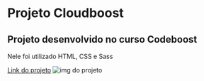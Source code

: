 <h1>Projeto Cloudboost</h1>
<h2>Projeto desenvolvido no curso Codeboost</h2>  
<p>Nele foi utilizado HTML, CSS e Sass</p>
<a href="https://rodrigosousa94.github.io/cloudboost/">Link do projeto</a>
<img src="https://media.licdn.com/dms/image/D4D22AQHkF4Gm2bhzDw/feedshare-shrink_2048_1536/0/1699968544227?e=1703116800&v=beta&t=w3WSClIrfiE7UW1GcQh9e_VNshCfZHf5RGJdbGXgA9s" alt="img do projeto" />


